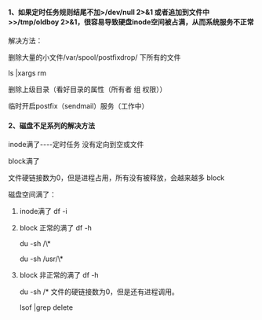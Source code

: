 #### 1、如果定时任务规则结尾不加&gt;/dev/null 2&gt;&1 或者追加到文件中&gt;&gt;/tmp/oldboy 2&gt;&1，很容易导致硬盘inode空间被占满，从而系统服务不正常

解决方法：

删除大量的小文件/var/spool/postfixdrop/ 下所有的文件

ls \|xargs rm

删除上级目录（看好目录的属性（所有者 组 权限））

临时开启postfix（sendmail）服务（工作中）

#### 2、磁盘不足系列的解决方法

inode满了----定时任务 没有定向到空或文件

block满了

文件硬链接数为0，但是进程占用，所有没有被释放，会越来越多 block

磁盘空间满了：

1. inode满了 df -i

2. block 正常的满了 df -h

   du -sh /\\*

   du -sh /usr/\\*

3. block 非正常的满了 df -h

   du -sh /\* 文件的硬链接数为0，但是还有进程调用。

   lsof \|grep delete



